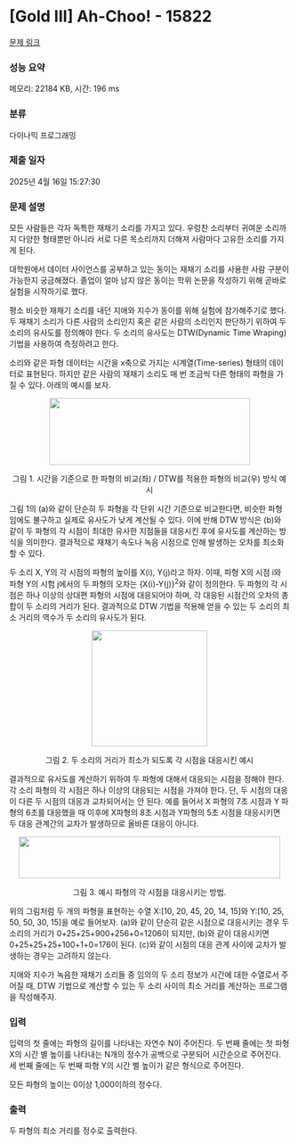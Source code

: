 # [Gold III] Ah-Choo! - 15822 

[문제 링크](https://www.acmicpc.net/problem/15822) 

### 성능 요약

메모리: 22184 KB, 시간: 196 ms

### 분류

다이나믹 프로그래밍

### 제출 일자

2025년 4월 16일 15:27:30

### 문제 설명

<p>모든 사람들은 각자 독특한 재채기 소리를 가지고 있다. 우렁찬 소리부터 귀여운 소리까지 다양한 형태뿐만 아니라 서로 다른 목소리까지 더해져 사람마다 고유한 소리를 가지게 된다.</p>

<p>대학원에서 데이터 사이언스를 공부하고 있는 동이는 재채기 소리를 사용한 사람 구분이 가능한지 궁금해졌다. 졸업이 얼마 남지 않은 동이는 학위 논문을 작성하기 위해 곧바로 실험을 시작하기로 했다.</p>

<p>평소 비슷한 재채기 소리를 내던 지애와 지수가 동이를 위해 실험에 참가해주기로 했다. 두 재채기 소리가 다른 사람의 소리인지 혹은 같은 사람의 소리인지 판단하기 위하여 두 소리의 유사도를 정의해야 한다. 두 소리의 유사도는 DTW(Dynamic Time Wraping) 기법을 사용하여 측정하려고 한다.</p>

<p>소리와 같은 파형 데이터는 시간을 x축으로 가지는 시계열(Time-series) 형태의 데이터로 표현된다. 하지만 같은 사람의 재채기 소리도 매 번 조금씩 다른 형태의 파형을 가질 수 있다. 아래의 예시를 보자.</p>

<p style="text-align: center;"><img alt="" src="https://onlinejudgeimages.s3-ap-northeast-1.amazonaws.com/problem/15822/1.png" style="width: 361px; height: 120px;"></p>

<p style="text-align: center;">그림 1. 시간을 기준으로 한 파형의 비교(좌) / DTW를 적용한 파형의 비교(우) 방식 예시 </p>

<p>그림 1의 (a)와 같이 단순히 두 파형을 각 단위 시간 기준으로 비교한다면, 비슷한 파형임에도 불구하고 실제로 유사도가 낮게 계산될 수 있다. 이에 반해 DTW 방식은 (b)와 같이 두 파형의 각 시점이 최대한 유사한 지점들을 대응시킨 후에 유사도를 계산하는 방식을 의미한다. 결과적으로 재채기 속도나 녹음 시점으로 인해 발생하는 오차를 최소화 할 수 있다.</p>

<p>두 소리 X, Y의 각 시점의 파형의 높이를 X(i), Y(j)라고 하자. 이때, 파형 X의 시점 i와 파형 Y의 시험 j에서의 두 파형의 오차는 {X(i)-Y(j)}<sup>2</sup>와 같이 정의한다. 두 파형의 각 시점은 하나 이상의 상대편 파형의 시점에 대응되어야 하며, 각 대응된 시점간의 오차의 총 합이 두 소리의 거리가 된다. 결과적으로 DTW 기법을 적용해 얻을 수 있는 두 소리의 최소 거리의 역수가 두 소리의 유사도가 된다.</p>

<p style="text-align: center;"><img alt="" src="https://onlinejudgeimages.s3-ap-northeast-1.amazonaws.com/problem/15822/2.png" style="width: 208px; height: 208px;"></p>

<p style="text-align: center;">그림 2. 두 소리의 거리가 최소가 되도록 각 시점을 대응시킨 예시</p>

<p>결과적으로 유사도를 계산하기 위하여 두 파형에 대해서 대응되는 시점을 정해야 한다. 각 소리 파형의 각 시점은 하나 이상의 대응되는 시점을 가져야 한다. 단, 두 시점의 대응이 다른 두 시점의 대응과 교차되어서는 안 된다. 예를 들어서 X 파형의 7초 시점과 Y 파형의 6초를 대응했을 때 이후에 X파형의 8초 시점과 Y파형의 5초 시점을 대응시키면 두 대응 관계간의 교차가 발생하므로 올바른 대응이 아니다.</p>

<p style="text-align: center;"><img alt="" src="https://onlinejudgeimages.s3-ap-northeast-1.amazonaws.com/problem/15822/3.png" style="width: 470px; height: 75px;"></p>

<p style="text-align: center;">그림 3. 예시 파형의 각 시점을 대응시키는 방법. </p>

<p>위의 그림처럼 두 개의 파형을 표현하는 수열 X:[10, 20, 45, 20, 14, 15]와 Y:[10, 25, 50, 50, 30, 15]을 예로 들어보자. (a)와 같이 단순히 같은 시점으로 대응시키는 경우 두 소리의 거리가 0+25+25+900+256+0=1206이 되지만, (b)와 같이 대응시키면 0+25+25+25+100+1+0=176이 된다. (c)와 같이 시점의 대응 관계 사이에 교차가 발생하는 경우는 고려하지 않는다.</p>

<p>지애와 지수가 녹음한 재채기 소리들 중 임의의 두 소리 정보가 시간에 대한 수열로서 주어질 때, DTW 기법으로 계산할 수 있는 두 소리 사이의 최소 거리를 계산하는 프로그램을 작성해주자.</p>

### 입력 

 <p>입력의 첫 줄에는 파형의 길이를 나타내는 자연수 N이 주어진다. 두 번째 줄에는 첫 파형 X의 시간 별 높이를 나타내는 N개의 정수가 공백으로 구분되어 시간순으로 주어진다. 세 번째 줄에는 두 번째 파형 Y의 시간 별 높이가 같은 형식으로 주어진다.</p>

<p>모든 파형의 높이는 0이상 1,000이하의 정수다.</p>

### 출력 

 <p>두 파형의 최소 거리를 정수로 출력한다.</p>

